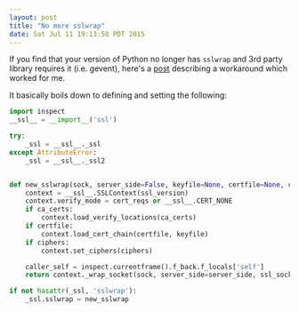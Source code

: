 ```yaml
---
layout: post
title: "No more sslwrap"
date: Sat Jul 11 19:13:58 PDT 2015
---
```


If you find that your version of Python no longer has `sslwrap` and 3rd
party library requires it (i.e. gevent), here's a [post](http://rex-shen.net/an-workaround-for-sslwrap-problem-in-event/)
describing a workaround which worked for me.

It basically boils down to defining and setting the following:


```python
import inspect
__ssl__ = __import__('ssl')

try:
    _ssl = __ssl__._ssl
except AttributeError:
    _ssl = __ssl__._ssl2


def new_sslwrap(sock, server_side=False, keyfile=None, certfile=None, cert_reqs=__ssl__.CERT_NONE, ssl_version=__ssl__.PROTOCOL_SSLv23, ca_certs=None, ciphers=None):
    context = __ssl__.SSLContext(ssl_version)
    context.verify_mode = cert_reqs or __ssl__.CERT_NONE
    if ca_certs:
        context.load_verify_locations(ca_certs)
    if certfile:
        context.load_cert_chain(certfile, keyfile)
    if ciphers:
        context.set_ciphers(ciphers)

    caller_self = inspect.currentframe().f_back.f_locals['self']
    return context._wrap_socket(sock, server_side=server_side, ssl_sock=caller_self)

if not hasattr(_ssl, 'sslwrap'):
    _ssl.sslwrap = new_sslwrap
```
